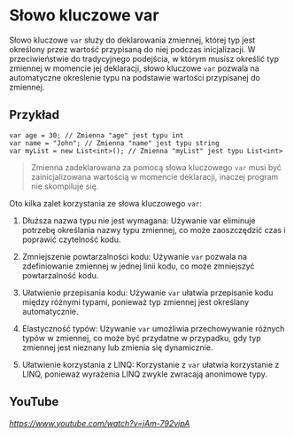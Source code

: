 # Słowo kluczowe var

Słowo kluczowe `var` służy do deklarowania zmiennej, której typ jest określony przez wartość przypisaną do niej podczas inicjalizacji. W przeciwieństwie do tradycyjnego podejścia, w którym musisz określić typ zmiennej w momencie jej deklaracji, słowo kluczowe `var` pozwala na automatyczne określenie typu na podstawie wartości przypisanej do zmiennej.

## Przykład

```
var age = 30; // Zmienna "age" jest typu int
var name = "John"; // Zmienna "name" jest typu string
var myList = new List<int>(); // Zmienna "myList" jest typu List<int>
```

> Zmienna zadeklarowana za pomocą słowa kluczowego `var` musi być zainicjalizowana wartością w momencie deklaracji, inaczej program nie skompiluje się.


Oto kilka zalet korzystania ze słowa kluczowego `var`:
1. Dłuższa nazwa typu nie jest wymagana: Używanie var eliminuje potrzebę określania nazwy typu zmiennej, co może zaoszczędzić czas i poprawić czytelność kodu.

2. Zmniejszenie powtarzalności kodu: Używanie `var` pozwala na zdefiniowanie zmiennej w jednej linii kodu, co może zmniejszyć powtarzalność kodu.

3. Ułatwienie przepisania kodu: Używanie `var` ułatwia przepisanie kodu między różnymi typami, ponieważ typ zmiennej jest określany automatycznie.

4. Elastyczność typów: Używanie `var` umożliwia przechowywanie różnych typów w zmiennej, co może być przydatne w przypadku, gdy typ zmiennej jest nieznany lub zmienia się dynamicznie.

5. Ułatwienie korzystania z LINQ: Korzystanie z `var` ułatwia korzystanie z LINQ, ponieważ wyrażenia LINQ zwykle zwracają anonimowe typy.

## YouTube

*https://www.youtube.com/watch?v=jAm-792vipA*
